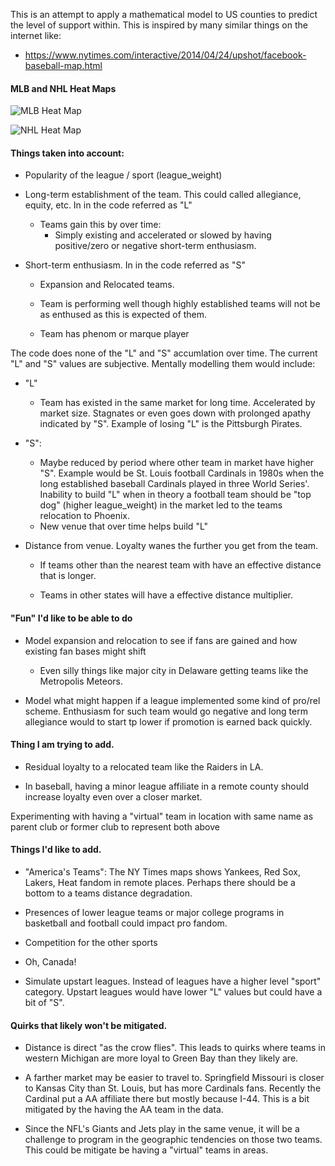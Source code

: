 This is an attempt to apply a mathematical model to US counties to predict the level of support within. This is inspired by many similar things on the internet like:

- https://www.nytimes.com/interactive/2014/04/24/upshot/facebook-baseball-map.html


#### MLB and NHL Heat Maps

![MLB Heat Map]("./MLBHeatMap.png" "MLB Heat Map")

![NHL Heat Map]("./NHLHeatMap.png" "NHL Heat Map")

#### Things taken into account:
- Popularity of the league / sport (league_weight)

- Long-term establishment of the team. This could called allegiance, equity, etc. In in the code referred as "L"
    - Teams gain this by over time:
        - Simply existing and accelerated or slowed by having positive/zero or negative short-term enthusiasm.        

- Short-term enthusiasm. In in the code referred as "S"

    - Expansion and Relocated teams. 
    - Team is performing well though highly established teams will not be as enthused as this is expected of them. 
    
    - Team has phenom or marque player
    
The code does none of the "L" and "S" accumlation over time. The current "L" and "S" values are subjective. Mentally modelling them would include:

- "L"
    - Team has existed in the same market for long time. Accelerated by market size. Stagnates or even goes down with prolonged apathy indicated by "S". Example of losing "L" is the Pittsburgh Pirates. 

- "S":
    - Maybe reduced by period where other team in market have higher "S". Example would be St. Louis football Cardinals in 1980s when the long established baseball Cardinals played in three World Series'. Inability to build "L" when in theory a football team should be "top dog" (higher league_weight) in the market led to the teams relocation to Phoenix.
    - New venue that over time helps build "L"

- Distance from venue. Loyalty wanes the further you get from the team.

    - If teams other than the nearest team with have an effective distance that is longer. 

    - Teams in other states will have a effective distance multiplier.

#### "Fun" I'd like to be able to do
- Model expansion and relocation to see if fans are gained and how existing fan bases might shift
    - Even silly things like major city in Delaware getting teams like the Metropolis Meteors.

- Model what might happen if a league implemented some kind of pro/rel scheme. Enthusiasm for such team would go negative and long term allegiance would to start tp lower if promotion is earned back quickly.


#### Thing I am trying to add.

- Residual loyalty to a relocated team like the Raiders in LA.

- In baseball, having a minor league affiliate in a remote county should increase loyalty even over a closer market. 

Experimenting with having a "virtual" team in location with same name as parent club or former club to represent both above

#### Things I'd like to add.

- "America's Teams": The NY Times maps shows Yankees, Red Sox, Lakers, Heat fandom in remote places. Perhaps there should be a bottom to a teams distance degradation.

- Presences of lower league teams or major college programs in basketball and football could impact pro fandom.

- Competition for the other sports

- Oh, Canada!

- Simulate upstart leagues. Instead of leagues have a higher level "sport" category. Upstart leagues would have lower "L" values but could have a bit of "S".

#### Quirks that likely won't be mitigated.
- Distance is direct "as the crow flies". This leads to quirks where teams in western Michigan are more loyal to Green Bay than they likely are. 

- A farther market may be easier to travel to. Springfield Missouri is closer to Kansas City than St. Louis, but has more Cardinals fans. Recently the Cardinal put a AA affiliate there but mostly because I-44. This is a bit mitigated by the having the AA team in the data.

- Since the NFL's Giants and Jets play in the same venue, it will be a challenge to program in the geographic tendencies on those two teams. This could be mitigate be having a "virtual" teams in areas.

